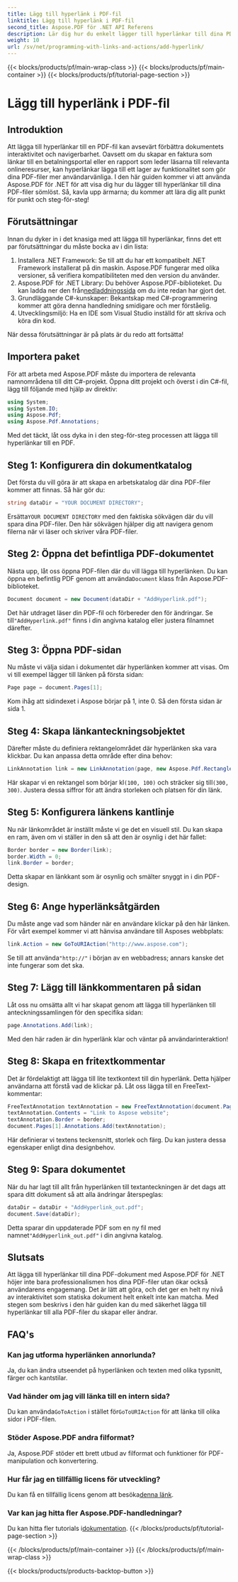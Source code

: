 ```yaml
---
title: Lägg till hyperlänk i PDF-fil
linktitle: Lägg till hyperlänk i PDF-fil
second_title: Aspose.PDF för .NET API Referens
description: Lär dig hur du enkelt lägger till hyperlänkar till dina PDF-filer med Aspose.PDF för .NET. Öka interaktivitet och användarengagemang i dina dokument.
weight: 10
url: /sv/net/programming-with-links-and-actions/add-hyperlink/
---
```


{{< blocks/products/pf/main-wrap-class >}}
{{< blocks/products/pf/main-container >}}
{{< blocks/products/pf/tutorial-page-section >}}

# Lägg till hyperlänk i PDF-fil

## Introduktion

Att lägga till hyperlänkar till en PDF-fil kan avsevärt förbättra dokumentets interaktivitet och navigerbarhet. Oavsett om du skapar en faktura som länkar till en betalningsportal eller en rapport som leder läsarna till relevanta onlineresurser, kan hyperlänkar lägga till ett lager av funktionalitet som gör dina PDF-filer mer användarvänliga. I den här guiden kommer vi att använda Aspose.PDF för .NET för att visa dig hur du lägger till hyperlänkar till dina PDF-filer sömlöst. Så, kavla upp ärmarna; du kommer att lära dig allt punkt för punkt och steg-för-steg!

## Förutsättningar

Innan du dyker in i det knasiga med att lägga till hyperlänkar, finns det ett par förutsättningar du måste bocka av i din lista:

1. Installera .NET Framework: Se till att du har ett kompatibelt .NET Framework installerat på din maskin. Aspose.PDF fungerar med olika versioner, så verifiera kompatibiliteten med den version du använder.
2.  Aspose.PDF för .NET Library: Du behöver Aspose.PDF-biblioteket. Du kan ladda ner den från[nedladdningssida](https://releases.aspose.com/pdf/net/) om du inte redan har gjort det.
3. Grundläggande C#-kunskaper: Bekantskap med C#-programmering kommer att göra denna handledning smidigare och mer förståelig.
4. Utvecklingsmiljö: Ha en IDE som Visual Studio inställd för att skriva och köra din kod.

När dessa förutsättningar är på plats är du redo att fortsätta!

## Importera paket

För att arbeta med Aspose.PDF måste du importera de relevanta namnområdena till ditt C#-projekt. Öppna ditt projekt och överst i din C#-fil, lägg till följande med hjälp av direktiv:

```csharp
using System;
using System.IO;
using Aspose.Pdf;
using Aspose.Pdf.Annotations;
```

Med det täckt, låt oss dyka in i den steg-för-steg processen att lägga till hyperlänkar till en PDF.

## Steg 1: Konfigurera din dokumentkatalog

Det första du vill göra är att skapa en arbetskatalog där dina PDF-filer kommer att finnas. Så här gör du:

```csharp
string dataDir = "YOUR DOCUMENT DIRECTORY";
```

 Ersätta`YOUR DOCUMENT DIRECTORY` med den faktiska sökvägen där du vill spara dina PDF-filer. Den här sökvägen hjälper dig att navigera genom filerna när vi läser och skriver våra PDF-filer.

## Steg 2: Öppna det befintliga PDF-dokumentet

 Nästa upp, låt oss öppna PDF-filen där du vill lägga till hyperlänken. Du kan öppna en befintlig PDF genom att använda`Document` klass från Aspose.PDF-biblioteket.

```csharp
Document document = new Document(dataDir + "AddHyperlink.pdf");
```

 Det här utdraget läser din PDF-fil och förbereder den för ändringar. Se till`"AddHyperlink.pdf"` finns i din angivna katalog eller justera filnamnet därefter.

## Steg 3: Öppna PDF-sidan

Nu måste vi välja sidan i dokumentet där hyperlänken kommer att visas. Om vi till exempel lägger till länken på första sidan:

```csharp
Page page = document.Pages[1];
```

Kom ihåg att sidindexet i Aspose börjar på 1, inte 0. Så den första sidan är sida 1.

## Steg 4: Skapa länkanteckningsobjektet

Därefter måste du definiera rektangelområdet där hyperlänken ska vara klickbar. Du kan anpassa detta område efter dina behov:

```csharp
LinkAnnotation link = new LinkAnnotation(page, new Aspose.Pdf.Rectangle(100, 100, 300, 300));
```

 Här skapar vi en rektangel som börjar kl`(100, 100)` och sträcker sig till`(300, 300)`. Justera dessa siffror för att ändra storleken och platsen för din länk.

## Steg 5: Konfigurera länkens kantlinje

Nu när länkområdet är inställt måste vi ge det en visuell stil. Du kan skapa en ram, även om vi ställer in den så att den är osynlig i det här fallet:

```csharp
Border border = new Border(link);
border.Width = 0;
link.Border = border;
```

Detta skapar en länkkant som är osynlig och smälter snyggt in i din PDF-design.

## Steg 6: Ange hyperlänksåtgärden

Du måste ange vad som händer när en användare klickar på den här länken. För vårt exempel kommer vi att hänvisa användare till Asposes webbplats:

```csharp
link.Action = new GoToURIAction("http://www.aspose.com");
```

 Se till att använda`"http://"` i början av en webbadress; annars kanske det inte fungerar som det ska.

## Steg 7: Lägg till länkkommentaren på sidan

Låt oss nu omsätta allt vi har skapat genom att lägga till hyperlänken till anteckningssamlingen för den specifika sidan:

```csharp
page.Annotations.Add(link);
```

Med den här raden är din hyperlänk klar och väntar på användarinteraktion!

## Steg 8: Skapa en fritextkommentar

Det är fördelaktigt att lägga till lite textkontext till din hyperlänk. Detta hjälper användarna att förstå vad de klickar på. Låt oss lägga till en FreeText-kommentar:

```csharp
FreeTextAnnotation textAnnotation = new FreeTextAnnotation(document.Pages[1], new Aspose.Pdf.Rectangle(100, 100, 300, 300), new DefaultAppearance(FontRepository.FindFont("TimesNewRoman"), 10, Color.Blue));
textAnnotation.Contents = "Link to Aspose website";
textAnnotation.Border = border;
document.Pages[1].Annotations.Add(textAnnotation);
```

Här definierar vi textens teckensnitt, storlek och färg. Du kan justera dessa egenskaper enligt dina designbehov.

## Steg 9: Spara dokumentet

När du har lagt till allt från hyperlänken till textanteckningen är det dags att spara ditt dokument så att alla ändringar återspeglas:

```csharp
dataDir = dataDir + "AddHyperlink_out.pdf";
document.Save(dataDir);
```

 Detta sparar din uppdaterade PDF som en ny fil med namnet`"AddHyperlink_out.pdf"` i din angivna katalog.

## Slutsats

Att lägga till hyperlänkar till dina PDF-dokument med Aspose.PDF för .NET höjer inte bara professionalismen hos dina PDF-filer utan ökar också användarens engagemang. Det är lätt att göra, och det ger en helt ny nivå av interaktivitet som statiska dokument helt enkelt inte kan matcha. Med stegen som beskrivs i den här guiden kan du med säkerhet lägga till hyperlänkar till alla PDF-filer du skapar eller ändrar. 

## FAQ's

### Kan jag utforma hyperlänken annorlunda?  
Ja, du kan ändra utseendet på hyperlänken och texten med olika typsnitt, färger och kantstilar.

### Vad händer om jag vill länka till en intern sida?  
 Du kan använda`GoToAction` i stället för`GoToURIAction` för att länka till olika sidor i PDF-filen.

### Stöder Aspose.PDF andra filformat?  
Ja, Aspose.PDF stöder ett brett utbud av filformat och funktioner för PDF-manipulation och konvertering.

### Hur får jag en tillfällig licens för utveckling?  
 Du kan få en tillfällig licens genom att besöka[denna länk](https://purchase.aspose.com/temporary-license/).

### Var kan jag hitta fler Aspose.PDF-handledningar?  
Du kan hitta fler tutorials i[dokumentation](https://reference.aspose.com/pdf/net/).
{{< /blocks/products/pf/tutorial-page-section >}}

{{< /blocks/products/pf/main-container >}}
{{< /blocks/products/pf/main-wrap-class >}}

{{< blocks/products/products-backtop-button >}}
